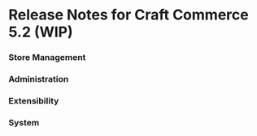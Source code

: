 # Release Notes for Craft Commerce 5.2 (WIP)

### Store Management

### Administration

### Extensibility

### System

